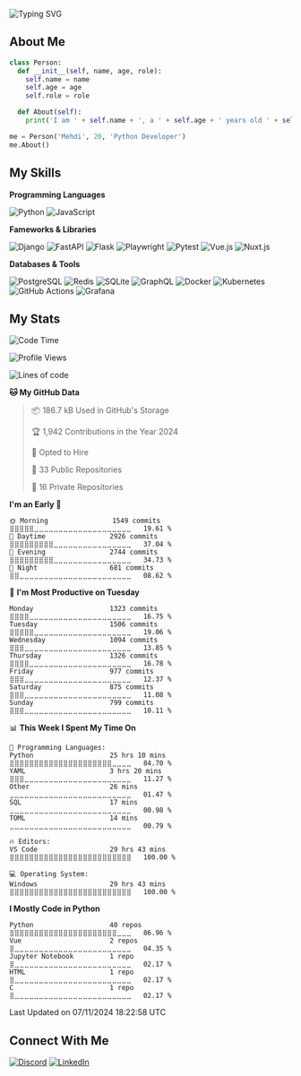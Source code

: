 ![Typing SVG](https://readme-typing-svg.herokuapp.com?size=50&center=true&vCenter=true&width=1182&height=100&lines=%3C%F0%9F%91%8B+Hello%2C+World!+%2F%3E;%3C%F0%9F%91%8B+Bonjour%2C+World+%2F%3E;%3C%F0%9F%91%8B+Ciao%2C+World+%2F%3E;%3C%F0%9F%91%8B+Hola%2C+World+%2F%3E;%3C%F0%9F%91%8B+Namaste%2C+World+%2F%3E;%3C%F0%9F%91%8B+N%C4%AD+H%C4%83o%2C+World+%2F%3E)

## About Me

```python
class Person:
  def __init__(self, name, age, role):
    self.name = name
    self.age = age
    self.role = role

  def About(self):
    print('I am ' + self.name + ', a ' + self.age + ' years old ' + self.role)

me = Person('Mehdi', 20, 'Python Developer')
me.About()
```

## My Skills

**Programming Languages**

![Python](https://img.shields.io/badge/Python-3776AB.svg?style=for-the-badge&logo=Python&logoColor=white)
![JavaScript](https://img.shields.io/badge/JavaScript-F7DF1E.svg?style=for-the-badge&logo=JavaScript&logoColor=black)

**Fameworks & Libraries**

![Django](https://img.shields.io/badge/Django-092E20.svg?style=for-the-badge&logo=Django&logoColor=white)
![FastAPI](https://img.shields.io/badge/FastAPI-009688.svg?style=for-the-badge&logo=FastAPI&logoColor=white)
![Flask](https://img.shields.io/badge/Flask-000000.svg?style=for-the-badge&logo=Flask&logoColor=white)
![Playwright](https://img.shields.io/badge/Playwright-2EAD33.svg?style=for-the-badge&logo=Playwright&logoColor=white)
![Pytest](https://img.shields.io/badge/Pytest-0A9EDC.svg?style=for-the-badge&logo=Pytest&logoColor=white)
![Vue.js](https://img.shields.io/badge/Vue.js-4FC08D.svg?style=for-the-badge&logo=vuedotjs&logoColor=white)
![Nuxt.js](https://img.shields.io/badge/Nuxt.js-00DC82.svg?style=for-the-badge&logo=nuxtdotjs&logoColor=white)

**Databases & Tools**

![PostgreSQL](https://img.shields.io/badge/PostgreSQL-4169E1.svg?style=for-the-badge&logo=PostgreSQL&logoColor=white)
![Redis](https://img.shields.io/badge/Redis-DC382D.svg?style=for-the-badge&logo=Redis&logoColor=white)
![SQLite](https://img.shields.io/badge/SQLite-003B57.svg?style=for-the-badge&logo=SQLite&logoColor=white)
![GraphQL](https://img.shields.io/badge/GraphQL-E10098.svg?style=for-the-badge&logo=GraphQL&logoColor=white)
![Docker](https://img.shields.io/badge/Docker-2496ED.svg?style=for-the-badge&logo=Docker&logoColor=white)
![Kubernetes](https://img.shields.io/badge/Kubernetes-326CE5.svg?style=for-the-badge&logo=Kubernetes&logoColor=white)
![GitHub Actions](https://img.shields.io/badge/GitHub%20Actions-2088FF.svg?style=for-the-badge&logo=GitHub-Actions&logoColor=white)
![Grafana](https://img.shields.io/badge/Grafana-F46800.svg?style=for-the-badge&logo=Grafana&logoColor=white)

## My Stats

<!--START_SECTION:waka-->
![Code Time](http://img.shields.io/badge/Code%20Time-2%2C255%20hrs%2046%20mins-blue)

![Profile Views](http://img.shields.io/badge/Profile%20Views-0-blue)

![Lines of code](https://img.shields.io/badge/From%20Hello%20World%20I%27ve%20Written-2.9%20million%20lines%20of%20code-blue)

**🐱 My GitHub Data** 

> 📦 186.7 kB Used in GitHub's Storage 
 > 
> 🏆 1,942 Contributions in the Year 2024
 > 
> 💼 Opted to Hire
 > 
> 📜 33 Public Repositories 
 > 
> 🔑 16 Private Repositories 
 > 
**I'm an Early 🐤** 

```text
🌞 Morning                1549 commits        ⣿⣿⣿⣿⣿⣀⣀⣀⣀⣀⣀⣀⣀⣀⣀⣀⣀⣀⣀⣀⣀⣀⣀⣀⣀   19.61 % 
🌆 Daytime                2926 commits        ⣿⣿⣿⣿⣿⣿⣿⣿⣿⣀⣀⣀⣀⣀⣀⣀⣀⣀⣀⣀⣀⣀⣀⣀⣀   37.04 % 
🌃 Evening                2744 commits        ⣿⣿⣿⣿⣿⣿⣿⣿⣿⣀⣀⣀⣀⣀⣀⣀⣀⣀⣀⣀⣀⣀⣀⣀⣀   34.73 % 
🌙 Night                  681 commits         ⣿⣿⣀⣀⣀⣀⣀⣀⣀⣀⣀⣀⣀⣀⣀⣀⣀⣀⣀⣀⣀⣀⣀⣀⣀   08.62 % 
```
📅 **I'm Most Productive on Tuesday** 

```text
Monday                   1323 commits        ⣿⣿⣿⣿⣀⣀⣀⣀⣀⣀⣀⣀⣀⣀⣀⣀⣀⣀⣀⣀⣀⣀⣀⣀⣀   16.75 % 
Tuesday                  1506 commits        ⣿⣿⣿⣿⣿⣀⣀⣀⣀⣀⣀⣀⣀⣀⣀⣀⣀⣀⣀⣀⣀⣀⣀⣀⣀   19.06 % 
Wednesday                1094 commits        ⣿⣿⣿⣀⣀⣀⣀⣀⣀⣀⣀⣀⣀⣀⣀⣀⣀⣀⣀⣀⣀⣀⣀⣀⣀   13.85 % 
Thursday                 1326 commits        ⣿⣿⣿⣿⣀⣀⣀⣀⣀⣀⣀⣀⣀⣀⣀⣀⣀⣀⣀⣀⣀⣀⣀⣀⣀   16.78 % 
Friday                   977 commits         ⣿⣿⣿⣀⣀⣀⣀⣀⣀⣀⣀⣀⣀⣀⣀⣀⣀⣀⣀⣀⣀⣀⣀⣀⣀   12.37 % 
Saturday                 875 commits         ⣿⣿⣿⣀⣀⣀⣀⣀⣀⣀⣀⣀⣀⣀⣀⣀⣀⣀⣀⣀⣀⣀⣀⣀⣀   11.08 % 
Sunday                   799 commits         ⣿⣿⣿⣀⣀⣀⣀⣀⣀⣀⣀⣀⣀⣀⣀⣀⣀⣀⣀⣀⣀⣀⣀⣀⣀   10.11 % 
```


📊 **This Week I Spent My Time On** 

```text
💬 Programming Languages: 
Python                   25 hrs 10 mins      ⣿⣿⣿⣿⣿⣿⣿⣿⣿⣿⣿⣿⣿⣿⣿⣿⣿⣿⣿⣿⣿⣀⣀⣀⣀   84.70 % 
YAML                     3 hrs 20 mins       ⣿⣿⣿⣀⣀⣀⣀⣀⣀⣀⣀⣀⣀⣀⣀⣀⣀⣀⣀⣀⣀⣀⣀⣀⣀   11.27 % 
Other                    26 mins             ⣀⣀⣀⣀⣀⣀⣀⣀⣀⣀⣀⣀⣀⣀⣀⣀⣀⣀⣀⣀⣀⣀⣀⣀⣀   01.47 % 
SQL                      17 mins             ⣀⣀⣀⣀⣀⣀⣀⣀⣀⣀⣀⣀⣀⣀⣀⣀⣀⣀⣀⣀⣀⣀⣀⣀⣀   00.98 % 
TOML                     14 mins             ⣀⣀⣀⣀⣀⣀⣀⣀⣀⣀⣀⣀⣀⣀⣀⣀⣀⣀⣀⣀⣀⣀⣀⣀⣀   00.79 % 

🔥 Editors: 
VS Code                  29 hrs 43 mins      ⣿⣿⣿⣿⣿⣿⣿⣿⣿⣿⣿⣿⣿⣿⣿⣿⣿⣿⣿⣿⣿⣿⣿⣿⣿   100.00 % 

💻 Operating System: 
Windows                  29 hrs 43 mins      ⣿⣿⣿⣿⣿⣿⣿⣿⣿⣿⣿⣿⣿⣿⣿⣿⣿⣿⣿⣿⣿⣿⣿⣿⣿   100.00 % 
```

**I Mostly Code in Python** 

```text
Python                   40 repos            ⣿⣿⣿⣿⣿⣿⣿⣿⣿⣿⣿⣿⣿⣿⣿⣿⣿⣿⣿⣿⣿⣿⣀⣀⣀   86.96 % 
Vue                      2 repos             ⣿⣀⣀⣀⣀⣀⣀⣀⣀⣀⣀⣀⣀⣀⣀⣀⣀⣀⣀⣀⣀⣀⣀⣀⣀   04.35 % 
Jupyter Notebook         1 repo              ⣿⣀⣀⣀⣀⣀⣀⣀⣀⣀⣀⣀⣀⣀⣀⣀⣀⣀⣀⣀⣀⣀⣀⣀⣀   02.17 % 
HTML                     1 repo              ⣿⣀⣀⣀⣀⣀⣀⣀⣀⣀⣀⣀⣀⣀⣀⣀⣀⣀⣀⣀⣀⣀⣀⣀⣀   02.17 % 
C                        1 repo              ⣿⣀⣀⣀⣀⣀⣀⣀⣀⣀⣀⣀⣀⣀⣀⣀⣀⣀⣀⣀⣀⣀⣀⣀⣀   02.17 % 
```




 Last Updated on 07/11/2024 18:22:58 UTC
<!--END_SECTION:waka-->

## Connect With Me

[![Discord](https://img.shields.io/badge/Telegram-26A5E4.svg?style=for-the-badge&logo=Telegram&logoColor=white)](https://t.me/MehdiRtal)
[![LinkedIn](https://img.shields.io/badge/LinkedIn-0A66C2.svg?style=for-the-badge&logo=LinkedIn&logoColor=white)](https://linkedin.com/in/MehdiRtal)
